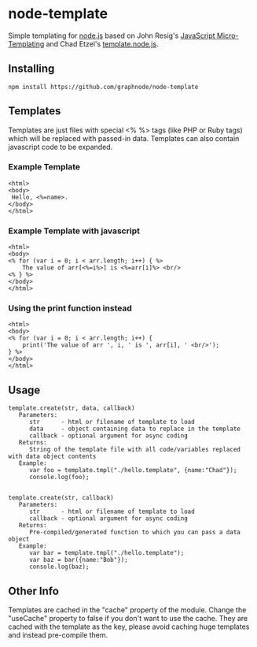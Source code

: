 # node-template

Simple templating for [node.js](http://nodejs.org) based on 
John Resig's [JavaScript Micro-Templating](http://ejohn.org/blog/javascript-micro-templating/) and Chad Etzel's [template.node.js](http://github.com/jazzychad/template.node.js/).

## Installing

    npm install https://github.com/graphnode/node-template

## Templates

Templates are just files with special <% %> tags (like PHP or Ruby tags) which will be replaced with passed-in data. 
Templates can also contain javascript code to be expanded.

### Example Template
    <html>
    <body>
     Hello, <%=name>.
    </body>
    </html>

### Example Template with javascript
    <html>
    <body>
    <% for (var i = 0; i < arr.length; i++) { %>
        The value of arr[<%=i%>] is <%=arr[i]%> <br/>
    <% } %>
    </body>
    </html>
    
### Using the print function instead
    <html>
    <body>
    <% for (var i = 0; i < arr.length; i++) {
        print('The value of arr ', i, ' is ', arr[i], ' <br/>');
    } %>
    </body>
    </html>

## Usage

    template.create(str, data, callback)
       Parameters:
          str      - html or filename of template to load
          data     - object containing data to replace in the template
          callback - optional argument for async coding 
       Returns:
          String of the template file with all code/variables replaced with data object contents
       Example:
          var foo = template.tmpl("./hello.template", {name:"Chad"});
          console.log(foo);


    template.create(str, callback)
       Parameters:
          str      - html or filename of template to load
          callback - optional argument for async coding
       Returns:
          Pre-compiled/generated function to which you can pass a data object
       Example:
          var bar = template.tmpl("./hello.template");
          var baz = bar({name:"Bob"});
          console.log(baz);

## Other Info

Templates are cached in the "cache" property of the module. Change the "useCache" property to false if you don't want to use the cache.
They are cached with the template as the key, please avoid caching huge templates and instead pre-compile them.